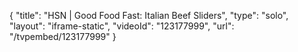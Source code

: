 {
    "title": "HSN | Good Food Fast: Italian Beef Sliders",
    "type": "solo",
    "layout": "iframe-static",
    "videoId": "123177999",
    "url": "\/tvpembed\/123177999"
}